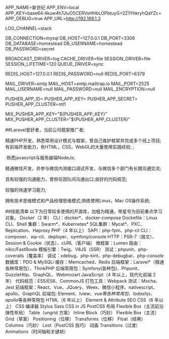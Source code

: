 APP_NAME=新世纪
APP_ENV=local
APP_KEY=base64:4kuw4h7JluO5CERVsHHbLOPbtuyG+2Z1YhkryhQaYZc=
APP_DEBUG=true
APP_URL=http://192.168.1.3

LOG_CHANNEL=stack

DB_CONNECTION=mysql
DB_HOST=127.0.0.1
DB_PORT=3306
DB_DATABASE=homestead
DB_USERNAME=homestead
DB_PASSWORD=secret

BROADCAST_DRIVER=log
CACHE_DRIVER=file
SESSION_DRIVER=file
SESSION_LIFETIME=120
QUEUE_DRIVER=sync

REDIS_HOST=127.0.0.1
REDIS_PASSWORD=null
REDIS_PORT=6379

MAIL_DRIVER=smtp
MAIL_HOST=smtp.mailtrap.io
MAIL_PORT=2525
MAIL_USERNAME=null
MAIL_PASSWORD=null
MAIL_ENCRYPTION=null

PUSHER_APP_ID=
PUSHER_APP_KEY=
PUSHER_APP_SECRET=
PUSHER_APP_CLUSTER=mt1

MIX_PUSHER_APP_KEY="${PUSHER_APP_KEY}"
MIX_PUSHER_APP_CLUSTER="${PUSHER_APP_CLUSTER}"

##Laravel爱好者，当前公司框架推广者;

精通PHP开发，熟悉常用设计模式与框架，曾自己维护框架并完成多个线上项目;有前端开发能力，有HTML，CSS，WebGL的大量使用实践经验; ;

·熟悉javascript与服务器端NodeJs;

精通微信开发，并参与微信内测接口调试开发，与微信多个部门有长期沟通交流;

具有较强的沟通能力，曾担任团队间沟通出口;良好的代码规范;

较强的快速学习能力;

拥有技术思维模式和产品经理思维模式;熟练使用Linux，Mac OS操作系统;


##技能清单
    以下为日常较多使用的开源库，加粗为精通，带星号为目前重点学习对象。
    Docker（2 年）
        CLI：docker*、docker-compose
        Dockefile：Linux CLI、Shell
        集群：Swarm*、Kubernetes*
        SQL集群：Mycat*、PXC、Replication、Haproxy
    PHP（4 年以上）
        SAPI：php-fpm、php-cli
        CLI：composer、wp-cli、deployer、symfony/console
        HTTP：PSR-7（报文）、Session & Cookie（状态）、cURL（客户端）
        微框架：Lumen
        路由：nikic/FastRoute
        模板引擎：Twig、V8JS（SSR）
        测试：phpunit、php-coveralls（覆盖率）
        调试：xdebug、php-kint、php-debugbar、php-console
        数据库：PDO & MySQLi
        缓存：Memcached、Redis
        后端框架：Laravel*（精通各种常用包）、ThinkPHP
        后端常用包：Symfony(各种包)、Phpunit、GuzzleHttp、GraphQL、Webmozart
    JavaScript（4 年以上，现代化前端 2 年）
        代码规范：ES5/ES6、CommonJS
        打包工具：Webpack
        测试：Mocha、Jest
        前端框架：React、Vue、JQuery、Weex、微信小程序、nativescript、apollo、GraphQL
        前端包: Element、Iview、vue*等各种常用包、lodashjs、apollo*等各种常用包
    HTML（6 年以上）
        Element & Attribute
        SEO
    CSS（6 年以上）
        CSS 编译器
            Stylus
            Sass
            CSS in JS
            PostCSS
        布局
            Flexible Box（主流前沿弹性布局）
            Table（ungrid 方案）
            Inline Block（巧妙）
            Flexible Box（主流）
            Grid（草案）
            Positioning（位移）
            Transforms（位移）
            Float（经典）
            Columns（巧妙）
            Lost（PostCSS 技巧）
        动画
            Transitions（过渡）
            Animations（时间轴和关键帧）
